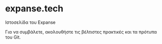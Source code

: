 # expanse.tech
Ιστοσελίδα του Expanse 


Για να συμβάλετε, ακολουθήστε τις βέλτιστες πρακτικές και τα πρότυπα του Git.
